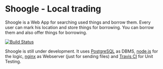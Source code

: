 Shoogle - Local trading
=======================

Shoogle is a Web App for searching used things and borrow them.
Every user can mark his location and store things for borrowing.
You can borrow them and also offer things for borrowing. 

[![Build Status](https://travis-ci.org/AndreHeber/shoogle.svg?branch=master)](https://travis-ci.org/AndreHeber/shoogle)

Shoogle is still under development.
It uses [PostgreSQL](https://www.postgresql.org/) as DBMS,
[node.js](https://nodejs.org/) for the logic,
[nginx](https://nginx.org/) as Webserver (just for sending files)
and [Travis CI](https://travis-ci.org/) for Unit Testing.